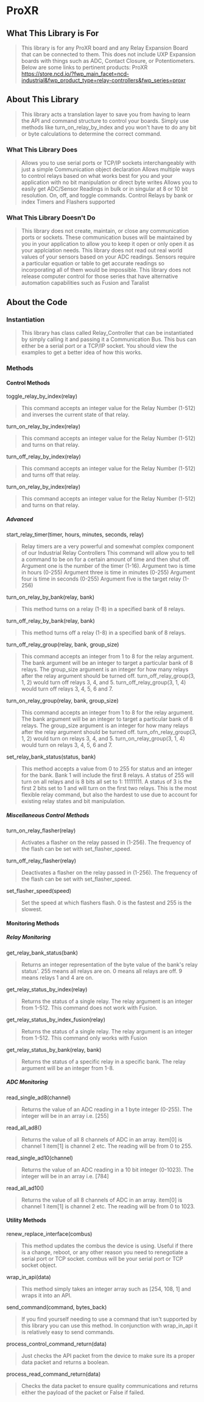 # ProXR

## What This Library is For

>This library is for any ProXR board and any Relay Expansion Board that can be connected to them.
>This does not include UXP Expansion boards with things such as ADC, Contact Closure, or Potentiometers.
>Below are some links to pertinent products:
>ProXR https://store.ncd.io/?fwp_main_facet=ncd-industrial&fwp_product_type=relay-controllers&fwp_series=proxr

## About This Library

>This library acts a translation layer to save you from having to learn the API and command structure to control your boards.
>Simply use methods like turn_on_relay_by_index and you won't have to do any bit or byte calculations to determine the correct command.

### What This Library Does

>Allows you to use serial ports or TCP/IP sockets interchangeably with just a simple Communication object declaration
>Allows multiple ways to control relays based on what works best for you and your application with no bit manipulation or direct byte writes
>Allows you to easily get ADC/Sensor Readings in bulk or in singular at 8 or 10 bit resolution.
>On, off, and toggle commands.
>Control Relays by bank or index
>Timers and Flashers supported

### What This Library Doesn't Do

>This library does not create, maintain, or close any communication ports or sockets.
>These communication buses will be maintained by you in your application to allow you to keep it open or only open it as your applciation needs.
>This library does not read out real world values of your sensors based on your ADC readings.
>Sensors require a particular equation or table to get accurate readings so incorporating all of them would be impossible.
>This library does not release computer control for those series that have alternative automation capabilities such as Fusion and Taralist

## About the Code

### Instantiation

>This library has class called Relay_Controller that can be instantiated by simply calling it and passing it a Communication Bus.
>This bus can either be a serial port or a TCP/IP socket.
>You should view the examples to get a better idea of how this works.

### Methods

#### Control Methods
toggle_relay_by_index(relay)
>This command accepts an integer value for the Relay Number (1-512) and inverses the current state of that relay.

turn_on_relay_by_index(relay)
>This command accepts an integer value for the Relay Number (1-512) and turns on that relay.

turn_off_relay_by_index(relay)
>This command accepts an integer value for the Relay Number (1-512) and turns off that relay.

turn_on_relay_by_index(relay)
>This command accepts an integer value for the Relay Number (1-512) and turns on that relay.

##### Advanced
start_relay_timer(timer, hours, minutes, seconds, relay)
>Relay timers are a very powerful and somewhat complex component of our Industrial Relay Controllers
>This command will allow you to tell a command to be on for a certain amount of time and then shut off.
>Argument one is the number of the timer (1-16).
>Argument two is time in hours (0-255)
>Argument three is time in minutes (0-255)
>Argument four is time in seconds (0-255)
>Argument five is the target relay (1-256)

turn_on_relay_by_bank(relay, bank)
>This method turns on a relay (1-8) in a specified bank of 8 relays.

turn_off_relay_by_bank(relay, bank)
>This method turns off a relay (1-8) in a specified bank of 8 relays. 

turn_off_relay_group(relay, bank, group_size)
>This command accepts an integer from 1 to 8 for the relay argument.
>The bank argument will be an integer to target a particular bank of 8 relays.
>The group_size argument is an integer for how many relays after the relay argument should be turned off.
>turn_off_relay_group(3, 1, 2) would turn off relays 3, 4, and 5. turn_off_relay_group(3, 1, 4) would turn off relays 3, 4, 5, 6 and 7. 

turn_on_relay_group(relay, bank, group_size)
>This command accepts an integer from 1 to 8 for the relay argument.
>The bank argument will be an integer to target a particular bank of 8 relays.
>The group_size argument is an integer for how many relays after the relay argument should be turned off.
>turn_ofn_relay_group(3, 1, 2) would turn on relays 3, 4, and 5. turn_on_relay_group(3, 1, 4) would turn on relays 3, 4, 5, 6 and 7. 

set_relay_bank_status(status, bank)
>This method accepts a value from 0 to 255 for status and an integer for the bank.
>Bank 1 will include the first 8 relays.
>A status of 255 will turn on all relays and is 8 bits all set to 1: 11111111. 
>A status of 3 is the first 2 bits set to 1 and will turn on the first two relays.
>This is the most flexible relay command, but also the hardest to use due to account for existing relay states and bit manipulation.

##### Miscellaneous Control Methods
turn_on_relay_flasher(relay)
>Activates a flasher on the relay passed in (1-256). The frequency of the flash can be set with set_flasher_speed.

turn_off_relay_flasher(relay)
>Deactivates a flasher on the relay passed in (1-256). The frequency of the flash can be set with set_flasher_speed.

set_flasher_speed(speed)
>Set the speed at which flashers flash. 0 is the fastest and 255 is the slowest.

#### Monitoring Methods
##### Relay Monitoring
get_relay_bank_status(bank)
>Returns an integer representation of the byte value of the bank's relay status'.
>255 means all relays are on. 0 means all relays are off. 9 means relays 1 and 4 are on.

get_relay_status_by_index(relay)
>Returns the status of a single relay. The relay argument is an integer from 1-512. This command does not work with Fusion.

get_relay_status_by_index_fusion(relay)
>Returns the status of a single relay. The relay argument is an integer from 1-512. This command only works with Fusion

get_relay_status_by_bank(relay, bank)
>Returns the status of a specific relay in a specific bank. The relay argument will be an integer from 1-8.

##### ADC Monitoring
read_single_ad8(channel)
>Returns the value of an ADC reading in a 1 byte integer (0-255). The integer will be in an array i.e. [255]

read_all_ad8()
>Returns the value of all 8 channels of ADC in an array. item[0] is channel 1 item[1] is channel 2 etc.
>The reading will be from 0 to 255.

read_single_ad10(channel)
>Returns the value of an ADC reading in a 10 bit integer (0-1023). The integer will be in an array i.e. [784]

read_all_ad10()
>Returns the value of all 8 channels of ADC in an array. item[0] is channel 1 item[1] is channel 2 etc.
>The reading will be from 0 to 1023.

#### Utility Methods
renew_replace_interface(combus)
>This method updates the combus the device is using.
>Useful if there is a change, reboot, or any other reason you need to renegotiate a serial port or TCP socket.
>combus will be your serial port or TCP socket object.

wrap_in_api(data)
>This method simply takes an integer array such as [254, 108, 1] and wraps it into an API.

send_command(command, bytes_back)
>If you find yourself needing to use a command that isn't supported by this library you can use this method.
>In conjunction with wrap_in_api it is relatively easy to send commands.

process_control_command_return(data)
>Just checks the API packet from the device to make sure its a proper data packet and returns a boolean.

process_read_command_return(data)
>Checks the data packet to ensure quality communications and returns either the payload of the packet or False if failed.
